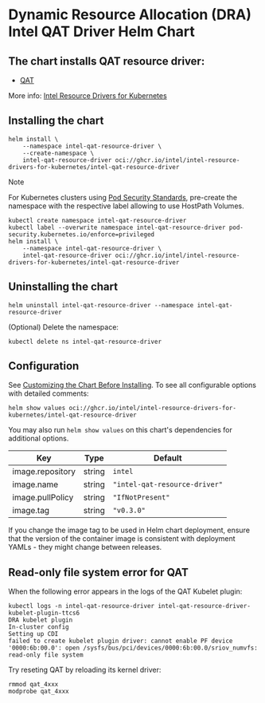# Dynamic Resource Allocation (DRA) Intel QAT Driver Helm Chart

## The chart installs QAT resource driver:

- [QAT](https://github.com/intel/intel-resource-drivers-for-kubernetes/tree/main/doc/qat/README.md)

More info: [Intel Resource Drivers for Kubernetes](https://github.com/intel/intel-resource-drivers-for-kubernetes/tree/main)


## Installing the chart

```console
helm install \
    --namespace intel-qat-resource-driver \
    --create-namespace \
    intel-qat-resource-driver oci://ghcr.io/intel/intel-resource-drivers-for-kubernetes/intel-qat-resource-driver
```

> [!NOTE]
> For Kubernetes clusters using [Pod Security Standards](https://kubernetes.io/docs/concepts/security/pod-security-standards/),
> pre-create the namespace with the respective label allowing to use HostPath Volumes.

```console
kubectl create namespace intel-qat-resource-driver
kubectl label --overwrite namespace intel-qat-resource-driver pod-security.kubernetes.io/enforce=privileged
helm install \
    --namespace intel-qat-resource-driver \
    intel-qat-resource-driver oci://ghcr.io/intel/intel-resource-drivers-for-kubernetes/intel-qat-resource-driver
```

## Uninstalling the chart
```console
helm uninstall intel-qat-resource-driver --namespace intel-qat-resource-driver
```
(Optional) Delete the namespace:
```console
kubectl delete ns intel-qat-resource-driver
```

## Configuration
See [Customizing the Chart Before Installing](https://helm.sh/docs/intro/using_helm/#customizing-the-chart-before-installing). To see all configurable options with detailed comments:

```console
helm show values oci://ghcr.io/intel/intel-resource-drivers-for-kubernetes/intel-qat-resource-driver
```

You may also run `helm show values` on this chart's dependencies for additional options.

| Key | Type | Default |
|-----|------|---------|
| image.repository | string | `intel` |
| image.name | string | `"intel-qat-resource-driver"` |
| image.pullPolicy | string | `"IfNotPresent"` |
| image.tag | string | `"v0.3.0"` |

If you change the image tag to be used in Helm chart deployment, ensure that the version of the container image is consistent with deployment YAMLs - they might change between releases.


## Read-only file system error for QAT

When the following error appears in the logs of the QAT Kubelet plugin:
```console
kubectl logs -n intel-qat-resource-driver intel-qat-resource-driver-kubelet-plugin-ttcs6
DRA kubelet plugin
In-cluster config
Setting up CDI
failed to create kubelet plugin driver: cannot enable PF device '0000:6b:00.0': open /sysfs/bus/pci/devices/0000:6b:00.0/sriov_numvfs: read-only file system
```

Try reseting QAT by reloading its kernel driver:
```console
rmmod qat_4xxx
modprobe qat_4xxx
```
